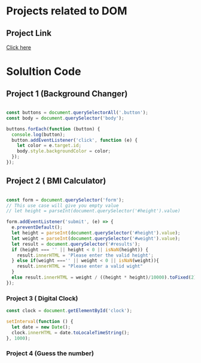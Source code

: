 # Projects related to DOM
## Project Link
[Click here](https://stackblitz.com/edit/dom-project-chaiaurcode?file=index.html)

# Solultion Code

## Project 1 (Background Changer)

```javascript

const buttons = document.querySelectorAll('.button');
const body = document.querySelector('body');

buttons.forEach(function (button) {
  console.log(button);
  button.addEventListener('click', function (e) {
    let color = e.target.id;
    body.style.backgroundColor = color;
  });
});

```

## Project 2 ( BMI Calculator)

``` javascript

const form = document.querySelector('form');
// This use case will give you empty value
// let height = parseInt(document.querySelector('#height').value)

form.addEventListener('submit', (e) => {
  e.preventDefault();
  let height = parseInt(document.querySelector('#height').value);
  let weight = parseInt(document.querySelector('#weight').value);
  let result = document.querySelector('#results');
  if (height === '' || height < 0 || isNaN(height)) {
    result.innerHTML = 'Please enter the valid height';
  } else if(weight ==='' || weight < 0 || isNaN(weight)){
    result.innerHTML = "Please enter a valid wight"
  }
  else result.innerHTML = weight / ((height * height)/10000).toFixed(2);
});


```

### Project 3 ( Digital Clock)

```javascript
const clock = document.getElementById('clock');

setInterval(function () {
  let date = new Date();
  clock.innerHTML = date.toLocaleTimeString();
}, 1000);


```
### Project 4 (Guess the number)
``` javascript

```